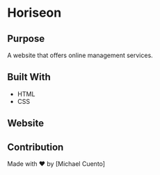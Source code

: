 # Horiseon

## Purpose
A website that offers online management services.

## Built With
* HTML
* CSS

## Website


## Contribution
Made with ❤️ by [Michael Cuento]
